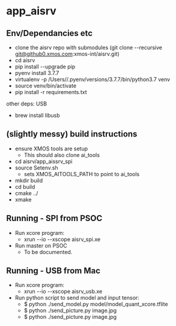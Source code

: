 app_aisrv
=========

Env/Dependancies etc
---------------------

- clone the aisrv repo with submodules (git clone --recursive git@github0.xmos.com:xmos-int/aisrv.git)
- cd aisrv
- pip install --upgrade pip
- pyenv install 3.7.7
- virtualenv -p /Users/<username>/.pyenv/versions/3.7.7/bin/python3.7 venv
- source venv/bin/activate
- pip install -r requirements.txt

other deps: USB

- brew install libusb

(slightly messy) build instructions
-----------------------------------
- ensure XMOS tools are setup
   - This should also clone ai_tools
- cd aisrv/app_aissrv_spi
- source Setenv.sh
   - sets XMOS_AITOOLS_PATH to point to ai_tools
- mkdir build
- cd build
- cmake ../
- xmake

Running - SPI from PSOC
-----------------------

- Run xcore program: 
    - xrun --io --xscope aisrv_spi.xe
- Run master on PSOC
    - To be documented.



Running - USB from Mac
----------------------

- Run xcore program:
    - xrun --io --xscope aisrv_usb.xe
- Run python script to send model and input tensor:
    - $ python ./send_model.py model/model_quant_xcore.tflite
    - $ python ./send_picture.py image.jpg
    - $ python ./send_picture.py image.jpg



